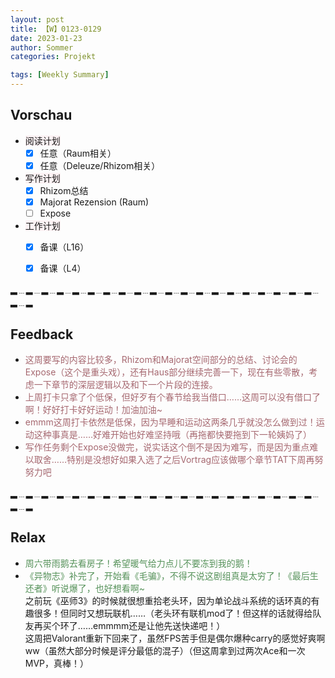 ```yaml
---
layout: post
title: 【W】0123-0129
date: 2023-01-23
author: Sommer
categories: Projekt

tags: [Weekly Summary]
--- 
```



## Vorschau

- <font style="background:#fcf2f4">阅读计划</font>
  - [x] 任意（Raum相关）     
  - [x] 任意（Deleuze/Rhizom相关）                     
- <font style="background:#fcf2f4">写作计划</font>
  - [x] Rhizom总结
  - [x] Majorat Rezension (Raum)
  - [ ] Expose
- <font style="background:#fcf2f4">工作计划</font>
  - [x] 备课（L16）
  - [x] 备课（L4）


▂﹍▂﹍▂﹍▂﹍▂﹍▂﹍▂﹍▂﹍▂﹍▂﹍▂﹍▂﹍▂﹍▂﹍▂﹍▂﹍▂﹍▂﹍▂﹍▂﹍▂﹍▂

## Feedback

- <font style="color:#a66870">这周要写的内容比较多，Rhizom和Majorat空间部分的总结、讨论会的Expose（这个是重头戏），还有Haus部分继续完善一下，现在有些零散，考虑一下章节的深层逻辑以及和下一个片段的连接。</font><br>
- <font style="color:#a66870">上周打卡只拿了个低保，但好歹有个春节给我当借口……这周可以没有借口了啊！好好打卡好好运动！加油加油~</font><br>
- <font style="color:#a66870">emmm这周打卡依然是低保，因为早睡和运动这两条几乎就没怎么做到过！运动这种事真是……好难开始也好难坚持哦（再拖都快要拖到下一轮姨妈了）</font><br>
- <font style="color:#a66870">写作任务剩个Expose没做完，说实话这个倒不是因为难写，而是因为重点难以取舍……特别是没想好如果入选了之后Vortrag应该做哪个章节TAT下周再努努力吧</font><br>

▂﹍▂﹍▂﹍▂﹍▂﹍▂﹍▂﹍▂﹍▂﹍▂﹍▂﹍▂﹍▂﹍▂﹍▂﹍▂﹍▂﹍▂﹍▂﹍▂﹍▂﹍▂

## Relax

- <font style="color:#56925A">周六带雨鹅去看房子！希望暖气给力点儿不要冻到我的鹅！</font><br>
- <font style="color:#56925A">《异物志》补完了，开始看《毛骗》，不得不说这剧组真是太穷了！《最后生还者》听说爆了，也好想看啊~</font><br>
<font style="color:#56925A"></font>之前玩《巫师3》的时候就很想重拾老头环，因为单论战斗系统的话环真的有趣很多！但同时又想玩联机……（老头环有联机mod了！但这样的话就得给队友再买个环了……emmmm还是让他先送快递吧！）<br>
<font style="color:#56925A"></font>这周把Valorant重新下回来了，虽然FPS苦手但是偶尔爆种carry的感觉好爽啊ww（虽然大部分时候是评分最低的混子）（但这周拿到过两次Ace和一次MVP，真棒！）<br>
